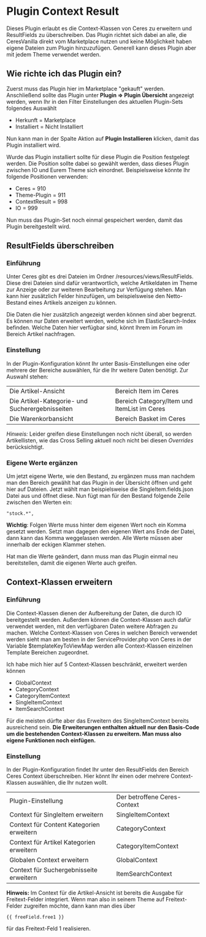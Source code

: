 # Plugin Context Result

Dieses Plugin erlaubt es die Context-Klassen von Ceres zu erweitern und ResultFields zu überschreiben. Das Plugin richtet sich dabei an alle, die CeresVanilla direkt vom Marketplace nutzen und keine Möglichkeit haben eigene Dateien zum Plugin hinzuzufügen. Generell kann dieses Plugin aber mit jedem Theme verwendet werden.

## Wie richte ich das Plugin ein?
Zuerst muss das Plugin hier im Marketplace "gekauft" werden. Anschließend sollte das Plugin unter **Plugin => Plugin Übersicht** angezeigt werden, wenn Ihr in den Filter Einstellungen des aktuellen Plugin-Sets folgendes Auswählt
- Herkunft = Marketplace
- Installiert = Nicht Installiert

Nun kann man in der Spalte Aktion auf **Plugin Installieren** klicken, damit das Plugin installiert wird.

Wurde das Plugin installiert sollte für diese Plugin die Position festgelegt werden. Die Position sollte dabei so gewählt werden, dass dieses Plugin zwischen IO und Eurem Theme sich einordnet. Beispielsweise könnte Ihr folgende Positionen verwenden:

- Ceres = 910
- Theme-Plugin = 911
- ContextResult = 998
- IO = 999

Nun muss das Plugin-Set noch einmal gespeichert werden, damit das Plugin bereitgestellt wird.

## ResultFields überschreiben
### Einführung
Unter Ceres gibt es drei Dateien im Ordner /resources/views/ResultFields. Diese drei Dateien sind dafür verantwortlich, welche Artikeldaten im Theme zur Anzeige oder zur weiteren Bearbeitung zur Verfügung stehen. Man kann hier zusätzlich Felder hinzufügen, um beispielsweise den Netto-Bestand eines Artikels anzeigen zu können.

Die Daten die hier zusätzlich angezeigt werden können sind aber begrenzt. Es können nur Daten erweitert werden, welche sich im ElasticSearch-Index befinden. Welche Daten hier verfügbar sind, könnt Ihrem im Forum im Bereich Artikel nachfragen.

### Einstellung
In der Plugin-Konfiguration könnt Ihr unter Basis-Einstellungen eine oder mehrere der Bereiche auswählen, für die Ihr weitere Daten benötigt. Zur Auswahl stehen:

<table>
<tr>
<td>Die Artikel-Ansicht</td>
<td>Bereich Item im Ceres</td>
</tr>
<tr>
<td>Die Artikel-Kategorie- und Sucherergebnisseiten</td>
<td>Bereich Category/Item und ItemList im Ceres</td>
</tr>
<tr>
<td>Die Warenkorbansicht</td>
<td>Bereich Basket im Ceres</td>
</tr>
</table>

_Hinweis:_
Leider greifen diese Einstellungen noch nicht überall, so werden Artikellisten, wie das Cross Selling aktuell noch nicht bei diesen _Overrides_ berücksichtigt.

### Eigene Werte ergänzen
Um jetzt eigene Werte, wie den Bestand, zu ergänzen muss man nachdem man den Bereich gewählt hat das Plugin in der Übersicht öffnen und geht hier auf Dateien. Jetzt wählt man beispielsweise die SingleItem.fields.json Datei aus und öffnet diese. Nun fügt man für den Bestand folgende Zeile zwischen den Werten ein:

    "stock.*",

**Wichtig**: Folgen Werte muss hinter dem eigenen Wert noch ein Komma gesetzt werden. Setzt man dagegen den eigenen Wert ans Ende der Datei, dann kann das Komma weggelassen werden. Alle Werte müssen aber innerhalb der eckigen Klammer stehen.

Hat man die Werte geändert, dann muss man das Plugin einmal neu bereitstellen, damit die eigenen Werte auch greifen.

## Context-Klassen erweitern
### Einführung
Die Context-Klassen dienen der Aufbereitung der Daten, die durch IO bereitgestellt werden. Außerdem können die Context-Klassen auch dafür verwendet werden, mit den verfügbaren Daten weitere Abfragen zu machen. Welche Context-Klassen von Ceres in welchen Bereich verwendet werden sieht man am besten in der ServiceProvider.php von Ceres in der Variable $templateKeyToViewMap werden alle Context-Klassen einzelnen Template Bereichen zugeordnet.

Ich habe mich hier auf 5 Context-Klassen beschränkt, erweitert werden können

* GlobalContext
* CategoryContext
* CategoryItemContext
* SingleItemContext
* ItemSearchContext

Für die meisten dürfte aber das Erweitern des SingleItemContext bereits ausreichend sein.
**Die Erweiterungen enthalten aktuell nur den Basis-Code um die bestehenden Context-Klassen zu erweitern. Man muss also eigene Funktionen noch einfügen.**

### Einstellung
In der Plugin-Konfiguration findet Ihr unter den ResultFields den Bereich Ceres Context überschreiben. Hier könnt Ihr einen oder mehrere Context-Klassen auswählen, die Ihr nutzen wollt.

<table>
<tr>
<td>Plugin-Einstellung</td>
<td>Der betroffene Ceres-Context</td>
</tr>
<tr>
<td>Context für SingleItem erweitern</td>
<td>SingleItemContext</td>
</tr>
<tr>
<td>Context für Content Kategorien erweitern</td>
<td>CategoryContext</td>
</tr>
<tr>
<td>Context für Artikel Kategorien erweitern</td>
<td>CategoryItemContext</td>
</tr>
<tr>
<td>Globalen Context erweitern</td>
<td>GlobalContext</td>
</tr>
<tr>
<td>Context für Suchergebnisseite erweitern</td>
<td>ItemSearchContext</td>
</tr>
</table>

__Hinweis:__
Im Context für die Artikel-Ansicht ist bereits die Ausgabe für Freitext-Felder integriert. Wenn man also in seinem Theme auf Freitext-Felder zugreifen möchte, dann kann man dies über

    {{ freeField.free1 }}

für das Freitext-Feld 1 realisieren. 
